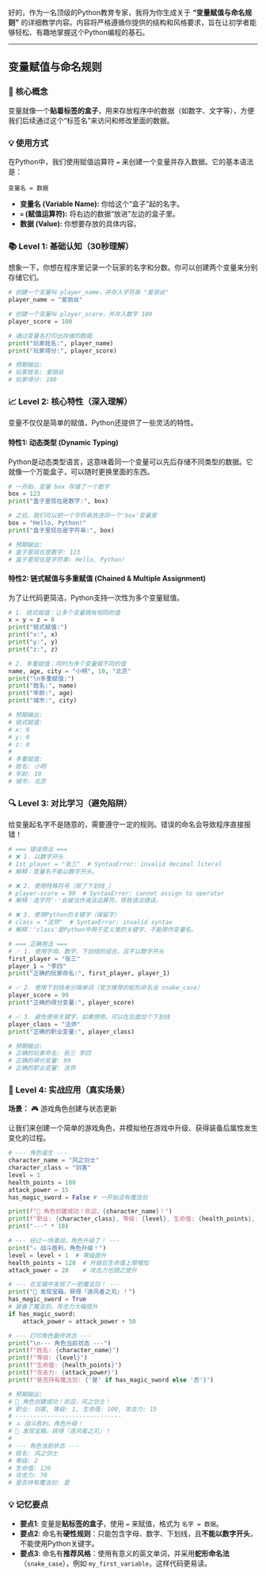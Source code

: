 好的，作为一名顶级的Python教育专家，我将为你生成关于 **“变量赋值与命名规则”** 的详细教学内容。内容将严格遵循你提供的结构和风格要求，旨在让初学者能够轻松、有趣地掌握这个Python编程的基石。

---

## 变量赋值与命名规则

### 🎯 核心概念
变量就像一个**贴着标签的盒子**，用来存放程序中的数据（如数字、文字等），方便我们后续通过这个“标签名”来访问和修改里面的数据。

### 💡 使用方式
在Python中，我们使用赋值运算符 `=` 来创建一个变量并存入数据。它的基本语法是：

`变量名 = 数据`

- **变量名 (Variable Name):** 你给这个“盒子”起的名字。
- **`=` (赋值运算符):** 将右边的数据“放进”左边的盒子里。
- **数据 (Value):** 你想要存放的具体内容。

### 📚 Level 1: 基础认知（30秒理解）
想象一下，你想在程序里记录一个玩家的名字和分数。你可以创建两个变量来分别存储它们。

```python
# 创建一个变量叫 player_name，并存入字符串 "爱丽丝"
player_name = "爱丽丝"

# 创建一个变量叫 player_score，并存入数字 100
player_score = 100

# 通过变量名打印出存储的数据
print("玩家姓名:", player_name)
print("玩家得分:", player_score)

# 预期输出:
# 玩家姓名: 爱丽丝
# 玩家得分: 100
```

### 📈 Level 2: 核心特性（深入理解）
变量不仅仅是简单的赋值，Python还提供了一些灵活的特性。

#### 特性1: 动态类型 (Dynamic Typing)
Python是动态类型语言，这意味着同一个变量可以先后存储不同类型的数据。它就像一个万能盒子，可以随时更换里面的东西。

```python
# 一开始，变量 box 存储了一个数字
box = 123
print("盒子里现在是数字:", box)

# 之后，我们可以把一个字符串放进同一个'box'变量里
box = "Hello, Python!"
print("盒子里现在是字符串:", box)

# 预期输出:
# 盒子里现在是数字: 123
# 盒子里现在是字符串: Hello, Python!
```

#### 特性2: 链式赋值与多重赋值 (Chained & Multiple Assignment)
为了让代码更简洁，Python支持一次性为多个变量赋值。

```python
# 1. 链式赋值：让多个变量拥有相同的值
x = y = z = 0
print("链式赋值:")
print("x:", x)
print("y:", y)
print("z:", z)

# 2. 多重赋值：同时为多个变量赋不同的值
name, age, city = "小明", 10, "北京"
print("\n多重赋值:")
print("姓名:", name)
print("年龄:", age)
print("城市:", city)

# 预期输出:
# 链式赋值:
# x: 0
# y: 0
# z: 0
#
# 多重赋值:
# 姓名: 小明
# 年龄: 10
# 城市: 北京
```

### 🔍 Level 3: 对比学习（避免陷阱）
给变量起名字不是随意的，需要遵守一定的规则。错误的命名会导致程序直接报错！

```python
# === 错误用法 ===
# ❌ 1. 以数字开头
# 1st_player = "张三"  # SyntaxError: invalid decimal literal
# 解释：变量名不能以数字开头。

# ❌ 2. 使用特殊符号（除了下划线_）
# player-score = 99  # SyntaxError: cannot assign to operator
# 解释：连字符'-'会被当作减法运算符，导致语法错误。

# ❌ 3. 使用Python的关键字（保留字）
# class = "法师"  # SyntaxError: invalid syntax
# 解释：'class'是Python中用于定义类的关键字，不能用作变量名。

# === 正确用法 ===
# ✅ 1. 使用字母、数字、下划线的组合，且不以数字开头
first_player = "张三"
player_1 = "李四"
print("正确的玩家命名:", first_player, player_1)

# ✅ 2. 使用下划线来分隔单词（官方推荐的蛇形命名法 snake_case）
player_score = 99
print("正确的得分变量:", player_score)

# ✅ 3. 避免使用关键字，如果想用，可以在后面加个下划线
player_class = "法师"
print("正确的职业变量:", player_class)

# 预期输出:
# 正确的玩家命名: 张三 李四
# 正确的得分变量: 99
# 正确的职业变量: 法师
```

### 🚀 Level 4: 实战应用（真实场景）
**场景：** 🎮 游戏角色创建与状态更新

让我们来创建一个简单的游戏角色，并模拟他在游戏中升级、获得装备后属性发生变化的过程。

```python
# --- 角色诞生 ---
character_name = "风之剑士"
character_class = "剑客"
level = 1
health_points = 100
attack_power = 15
has_magic_sword = False # 一开始没有魔法剑

print(f"🌟 角色创建成功！欢迎，{character_name}！")
print(f"职业: {character_class}, 等级: {level}, 生命值: {health_points}, 攻击力: {attack_power}")
print("---" * 10)

# --- 经过一场激战，角色升级了！ ---
print("⚔️ 战斗胜利，角色升级！")
level = level + 1  # 等级提升
health_points = 120  # 升级后生命值上限增加
attack_power = 20    # 攻击力也随之提升

# --- 在宝箱中发现了一把魔法剑！ ---
print("💎 发现宝箱，获得『逐风者之刃』！")
has_magic_sword = True
# 装备了魔法剑，攻击力大幅提升
if has_magic_sword:
    attack_power = attack_power + 50

# --- 打印角色最终状态 ---
print("\n--- 角色当前状态 ---")
print(f"姓名: {character_name}")
print(f"等级: {level}")
print(f"生命值: {health_points}")
print(f"攻击力: {attack_power}")
print(f"是否持有魔法剑: {'是' if has_magic_sword else '否'}")

# 预期输出:
# 🌟 角色创建成功！欢迎，风之剑士！
# 职业: 剑客, 等级: 1, 生命值: 100, 攻击力: 15
# ------------------------------
# ⚔️ 战斗胜利，角色升级！
# 💎 发现宝箱，获得『逐风者之刃』！
#
# --- 角色当前状态 ---
# 姓名: 风之剑士
# 等级: 2
# 生命值: 120
# 攻击力: 70
# 是否持有魔法剑: 是
```

### 💡 记忆要点
- **要点1**: 变量是**贴标签的盒子**，使用 `=` 来赋值，格式为 `名字 = 数据`。
- **要点2**: 命名有**硬性规则**：只能包含字母、数字、下划线，且**不能以数字开头**，不能使用Python关键字。
- **要点3**: 命名有**推荐风格**：使用有意义的英文单词，并采用**蛇形命名法**（`snake_case`），例如 `my_first_variable`，这样代码更易读。